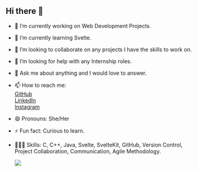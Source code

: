 ## Hi there 👋

- 🔭 I’m currently working on Web Development Projects.
- 🌱 I’m currently learning Svelte.
- 👯 I’m looking to collaborate on any projects I have the skills to work on.
- 🤔 I’m looking for help with any Internship roles.
- 💬 Ask me about anything and I would love to answer.
- 📫 How to reach me: <br/>
[GitHub](https://github.com/ayushimahajan295) </br>
[LinkedIn](https://www.linkedin.com/in/ayushi-mahajan-5bb879282/) <br/>
[Instagram](https://www.instagram.com/ayusshhhiiii_/) <br/>
- 😄 Pronouns: She/Her
- ⚡ Fun fact: Curious to learn.
- 👩🏻‍💻 Skills: C, C++, Java, Svelte, SvelteKit, GitHub, Version Control, Project Collaboration, Communication, Agile Methodology.

  ![](https://leetcard.jacoblin.cool/ayushi-mahajan?ext=heatmap)

